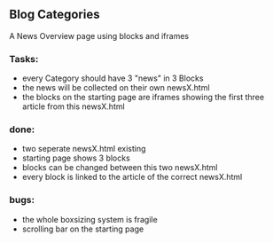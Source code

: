 ## Blog Categories ##

A News Overview page using blocks and iframes

### Tasks: ###

- every Category should have 3 "news" in 3 Blocks
- the news will be collected on their own newsX.html
- the blocks on the starting page are iframes showing the first three article from this newsX.html


### done: ###

- two seperate newsX.html existing
- starting page shows 3 blocks
- blocks can be changed between this two newsX.html
- every block is linked to the article of the correct newsX.html 


### bugs: ###

- the whole boxsizing system is fragile
- scrolling bar on the starting page

